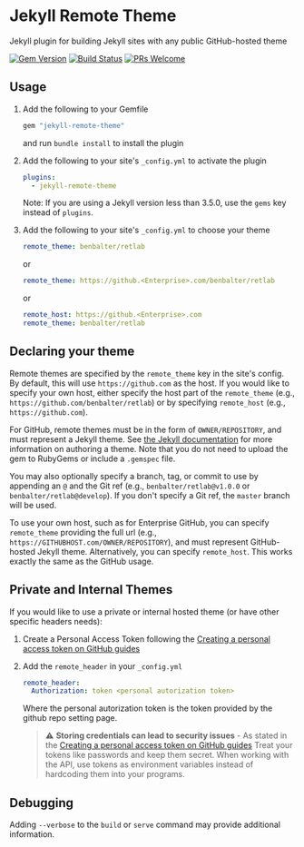 # Jekyll Remote Theme

Jekyll plugin for building Jekyll sites with any public GitHub-hosted theme

[![Gem Version](https://badge.fury.io/rb/jekyll-remote-theme.svg)](https://badge.fury.io/rb/jekyll-remote-theme) [![Build Status](https://travis-ci.org/benbalter/jekyll-remote-theme.svg?branch=master)](https://travis-ci.org/benbalter/jekyll-remote-theme) [![PRs Welcome](https://img.shields.io/badge/PRs-welcome-brightgreen.svg?style=flat-square)](http://makeapullrequest.com)


## Usage

1. Add the following to your Gemfile

   ```ruby
   gem "jekyll-remote-theme"
   ```

   and run `bundle install` to install the plugin

2. Add the following to your site's `_config.yml` to activate the plugin

   ```yml
   plugins:
     - jekyll-remote-theme
   ```
   Note: If you are using a Jekyll version less than 3.5.0, use the `gems` key instead of `plugins`.

3. Add the following to your site's `_config.yml` to choose your theme

   ```yml
   remote_theme: benbalter/retlab
   ```
   or
   ```yml
   remote_theme: https://github.<Enterprise>.com/benbalter/retlab
   ```
   or
   ```yml
   remote_host: https://github.<Enterprise>.com
   remote_theme: benbalter/retlab
   ```


## Declaring your theme

Remote themes are specified by the `remote_theme` key in the site's config.  By default, this will use `https://github.com` as the host.  If you would like to specify your own host, either specify the host part of the `remote_theme` (e.g., `https://github.com/benbalter/retlab`) or by specifying `remote_host` (e.g., `https://github.com`).

For GitHub, remote themes must be in the form of `OWNER/REPOSITORY`, and must represent a Jekyll theme. See [the Jekyll documentation](https://jekyllrb.com/docs/themes/) for more information on authoring a theme. Note that you do not need to upload the gem to RubyGems or include a `.gemspec` file.

You may also optionally specify a branch, tag, or commit to use by appending an `@` and the Git ref (e.g., `benbalter/retlab@v1.0.0` or `benbalter/retlab@develop`). If you don't specify a Git ref, the `master` branch will be used.

To use your own host, such as for Enterprise GitHub, you can specify `remote_theme` providing the full url (e.g., `https://GITHUBHOST.com/OWNER/REPOSITORY`), and must represent GitHub-hosted Jekyll theme. Alternatively, you can specify `remote_host`.  This works exactly the same as the GitHub usage.

## Private and Internal Themes

If you would like to use a private or internal hosted theme (or have other specific headers needs):

1. Create a Personal Access Token following the [Creating a personal access token on GitHub guides](https://docs.github.com/en/github/authenticating-to-github/creating-a-personal-access-token)

2. Add the `remote_header` in your `_config.yml`

   ```yml
   remote_header: 
     Authorization: token <personal autorization token>
   ```
   Where the personal autorization token is the token  provided by the github repo setting page.

   > :warning: **Storing credentials can lead to security issues** - As stated in the [Creating a personal access   token on GitHub guides](https://docs.github.com/en/github/authenticating-to-github/creating-a-personal-access-token) Treat your tokens like passwords and keep them secret. When working with the API, use tokens as environment variables instead of hardcoding them into your programs.

## Debugging

Adding `--verbose` to the `build` or `serve` command may provide additional information.
